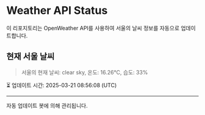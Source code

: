 
# Weather API Status

이 리포지토리는 OpenWeather API를 사용하여 서울의 날씨 정보를 자동으로 업데이트합니다.

## 현재 서울 날씨
> 서울의 현재 날씨: clear sky, 온도: 16.26°C, 습도: 33%

⏳ 업데이트 시간: 2025-03-21 08:56:08 (UTC)

---
자동 업데이트 봇에 의해 관리됩니다.
